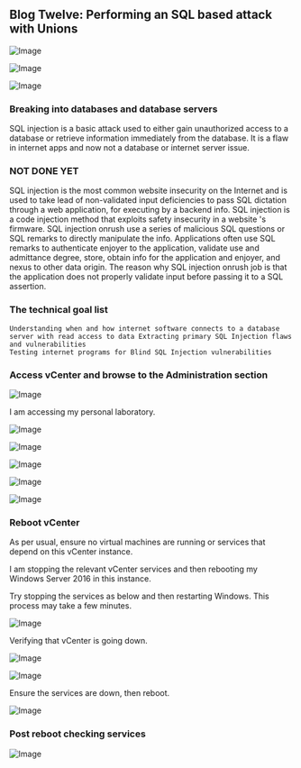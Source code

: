## Blog Twelve: Performing an SQL based attack with Unions

![Image](https://i.imgur.com/hA8kbZm.png)

![Image](https://i.imgur.com/Y1GFh0C.png)

![Image](https://themaverick.github.io/seniordesign/gifs/doyou.gif)

### Breaking into databases and database servers 

SQL injection is a basic attack used to either gain unauthorized access to a database or retrieve information immediately from the database. It is a flaw in internet apps and now not a database or internet server issue. 


### NOT DONE YET
SQL injection is the most common website insecurity on the Internet and is used to take lead of non-validated input deficiencies to pass SQL dictation through a web application, for executing by a backend info. SQL injection is a code injection method that exploits safety insecurity in a website 's firmware. SQL injection onrush use a series of malicious SQL questions or SQL remarks to directly manipulate the info. Applications often use SQL remarks to authenticate enjoyer to the application, validate use and admittance degree, store, obtain info for the application and enjoyer, and nexus to other data origin. The reason why SQL injection onrush job is that the application does not properly validate input before passing it to a SQL assertion.

### The technical goal list
```
Understanding when and how internet software connects to a database server with read access to data Extracting primary SQL Injection flaws and vulnerabilities 
Testing internet programs for Blind SQL Injection vulnerabilities
```

### Access vCenter and browse to the Administration section

![Image](https://i.imgur.com/oly6WGZ.png)

I am accessing my personal laboratory. 

![Image](https://i.imgur.com/akHJuna.png)

![Image](https://i.imgur.com/ypNZw3k.png)

![Image](https://i.imgur.com/jdxNH6a.png)

![Image](https://i.imgur.com/PDCbGun.png)

![Image](https://i.imgur.com/kL2yWeT.png)

### Reboot vCenter

As per usual, ensure no virtual machines are running or services that depend on this vCenter instance.

I am stopping the relevant vCenter services and then rebooting my Windows Server 2016 in this instance.

Try stopping the services as below and then restarting Windows. This process may take a few minutes.

![Image](https://i.imgur.com/pw7U3Ll.png)

Verifying that vCenter is going down.

![Image](https://i.imgur.com/0lJxh2Q.png)

![Image](https://i.imgur.com/cqtPxtf.png)

Ensure the services are down, then reboot.

![Image](https://i.imgur.com/bdKX8mX.png)


### Post reboot checking services 

![Image](https://i.imgur.com/UzKzvvW.png)
